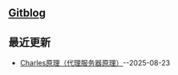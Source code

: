 ## [Gitblog](https://silver-blinder.github.io/GitBlog/)

## 最近更新
- [Charles原理（代理服务器原理）](https://github.com/silver-blinder/GitBlog/issues/1)--2025-08-23
